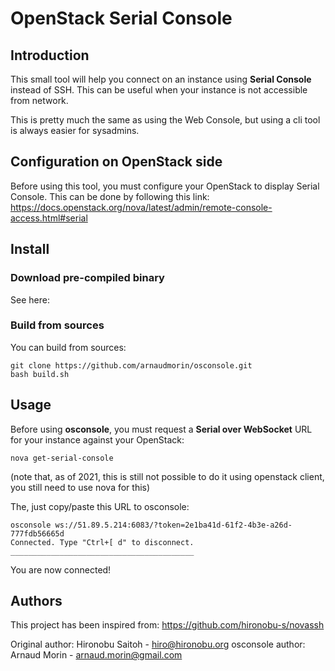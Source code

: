 
# OpenStack Serial Console

## Introduction
This small tool will help you connect on an instance using **Serial Console** instead of SSH.
This can be useful when your instance is not accessible from network.

This is pretty much the same as using the Web Console, but using a cli tool is always easier for sysadmins.

## Configuration on OpenStack side
Before using this tool, you must configure your OpenStack to display Serial Console.
This can be done by following this link:
https://docs.openstack.org/nova/latest/admin/remote-console-access.html#serial

## Install
### Download pre-compiled binary
See here:

### Build from sources
You can build from sources:
```
git clone https://github.com/arnaudmorin/osconsole.git
bash build.sh
```

## Usage
Before using **osconsole**, you must request a **Serial over WebSocket** URL for your instance against your OpenStack:

```
nova get-serial-console
```

(note that, as of 2021, this is still not possible to do it using openstack client, you still need to use nova for this)

The, just copy/paste this URL to osconsole:

```
osconsole ws://51.89.5.214:6083/?token=2e1ba41d-61f2-4b3e-a26d-777fdb56665d
Connected. Type "Ctrl+[ d" to disconnect.
_________________________________________

```

You are now connected!

## Authors
This project has been inspired from:
https://github.com/hironobu-s/novassh

Original author: Hironobu Saitoh - [hiro@hironobu.org](mailto:hiro@hironobu.org)
osconsole author: Arnaud Morin - [arnaud.morin@gmail.com](mailto:arnaud.morin@gmail.com)

